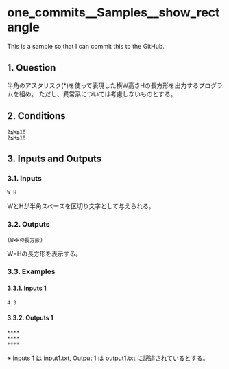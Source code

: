 # one_commits__Samples__show_rectangle

This is a sample so that I can commit this to the GitHub.

## 1. Question

半角のアスタリスク(*)を使って表現した横W高さHの長方形を出力するプログラムを組め。
ただし、異常系については考慮しないものとする。

## 2. Conditions

```
2≦W≦10
2≦H≦10
```

## 3. Inputs and Outputs

### 3.1. Inputs

```
W H
```

WとHが半角スペースを区切り文字として与えられる。

### 3.2. Outputs

```
(W×Hの長方形)
```

W×Hの長方形を表示する。

### 3.3. Examples

#### 3.3.1. Inputs 1

```
4 3
```
#### 3.3.2. Outputs 1

```
****
****
****
```

※ Inputs 1 は input1.txt, Output 1 は output1.txt に記述されているとする。
